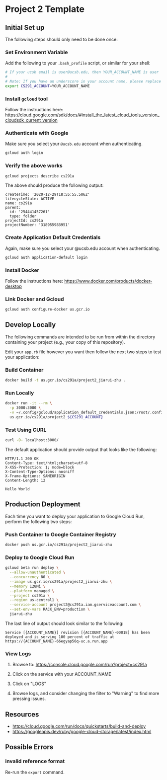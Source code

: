 # Project 2 Template

## Initial Set up

The following steps should only need to be done once:

### Set Environment Variable

Add the following to your `.bash_profile` script, or similar for your shell:

```sh
# If your ucsb email is user@ucsb.edu, then YOUR_ACCOUNT_NAME is user
#
# Note: If you have an underscore in your account name, please replace with a hypen.
export CS291_ACCOUNT=YOUR_ACCOUNT_NAME
```

### Install `gcloud` tool

Follow the instructions here:
https://cloud.google.com/sdk/docs/#install_the_latest_cloud_tools_version_cloudsdk_current_version

### Authenticate with Google

Make sure you select your `@ucsb.edu` account when authenticating.

```sh
gcloud auth login
```

### Verify the above works

```sh
gcloud projects describe cs291a
```

The above should produce the following output:

```
createTime: '2020-12-29T18:55:55.506Z'
lifecycleState: ACTIVE
name: cs291a
parent:
  id: '254441457261'
  type: folder
projectId: cs291a
projectNumber: '318955983951'
```

### Create Application Default Credentials

Again, make sure you select your @ucsb.edu account when authenticating.

```sh
gcloud auth application-default login
```

### Install Docker

Follow the instructions here: https://www.docker.com/products/docker-desktop

### Link Docker and Gcloud

```sh
gcloud auth configure-docker us.gcr.io
```

## Develop Locally

The following commands are intended to be run from within the directory
containing your project (e.g., your copy of this repository).

Edit your `app.rb` file however you want then follow the next two steps to test your
application:

### Build Container

```sh
docker build -t us.gcr.io/cs291a/project2_jiarui-zhu .
```

### Run Locally

```sh
docker run -it --rm \
  -p 3000:3000 \
  -v ~/.config/gcloud/application_default_credentials.json:/root/.config/gcloud/application_default_credentials.json \
  us.gcr.io/cs291a/project2_${CS291_ACCOUNT}
```

### Test Using CURL

```sh
curl -D- localhost:3000/
```

The default application should provide output that looks like the following:

```http
HTTP/1.1 200 OK
Content-Type: text/html;charset=utf-8
X-XSS-Protection: 1; mode=block
X-Content-Type-Options: nosniff
X-Frame-Options: SAMEORIGIN
Content-Length: 12

Hello World
```

## Production Deployment

Each time you want to deploy your application to Google Cloud Run, perform the
following two steps:

### Push Container to Google Container Registry

```sh
docker push us.gcr.io/cs291a/project2_jiarui-zhu
```

### Deploy to Google Cloud Run

```sh
gcloud beta run deploy \
  --allow-unauthenticated \
  --concurrency 80 \
  --image us.gcr.io/cs291a/project2_jiarui-zhu \
  --memory 128Mi \
  --platform managed \
  --project cs291a \
  --region us-central1 \
  --service-account project2@cs291a.iam.gserviceaccount.com \
  --set-env-vars RACK_ENV=production \
  jiarui-zhu
```

The last line of output should look similar to the following:

```
Service [{ACCOUNT_NAME}] revision [{ACCOUNT_NAME}-00018] has been deployed and is serving 100 percent of traffic at https://{ACCOUNT_NAME}-66egyap56q-uc.a.run.app
```

### View Logs

1. Browse to: https://console.cloud.google.com/run?project=cs291a

2. Click on the service with your ACCOUNT_NAME

3. Click on "LOGS"

4. Browse logs, and consider changing the filter to "Warning" to find more pressing issues.

## Resources

- https://cloud.google.com/run/docs/quickstarts/build-and-deploy
- https://googleapis.dev/ruby/google-cloud-storage/latest/index.html

## Possible Errors

### invalid reference format

Re-run the `export` command.
